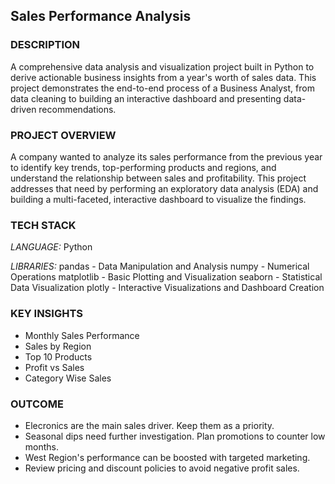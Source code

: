 ## **Sales Performance Analysis**


### **DESCRIPTION**
A comprehensive data analysis and visualization project built in Python to derive actionable business insights from a year's worth of sales data. This project demonstrates the end-to-end process of a Business Analyst, from data cleaning to building an interactive dashboard and presenting data-driven recommendations.

### **PROJECT OVERVIEW**
A company wanted to analyze its sales performance from the previous year to identify key trends, top-performing products and regions, and understand the relationship between sales and profitability. This project addresses that need by performing an exploratory data analysis (EDA) and building a multi-faceted, interactive dashboard to visualize the findings.

### **TECH STACK**
*LANGUAGE:* Python

*LIBRARIES:* pandas - Data Manipulation and Analysis numpy - Numerical Operations matplotlib - Basic Plotting and Visualization seaborn - Statistical Data Visualization plotly - Interactive Visualizations and Dashboard Creation

### **KEY INSIGHTS**
- Monthly Sales Performance
- Sales by Region
- Top 10 Products
- Profit vs Sales
- Category Wise Sales

### **OUTCOME**
- Elecronics are the main sales driver. Keep them as a priority.
- Seasonal dips need further investigation. Plan promotions to counter low months.
- West Region's performance can be boosted with targeted marketing.
- Review pricing and discount policies to avoid negative profit sales.

